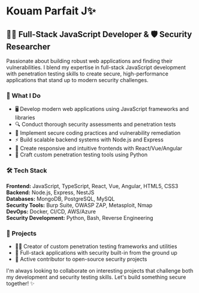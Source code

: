 # Kouam Parfait J✨

## 👨‍💻 Full-Stack JavaScript Developer & 🛡️ Security Researcher

Passionate about building robust web applications and finding their vulnerabilities. I blend my expertise in full-stack JavaScript development with penetration testing skills to create secure, high-performance applications that stand up to modern security challenges.

### 🚀 What I Do

- 🖥️ Develop modern web applications using JavaScript frameworks and libraries
- 🔍 Conduct thorough security assessments and penetration tests
- 🔐 Implement secure coding practices and vulnerability remediation
- ⚡ Build scalable backend systems with Node.js and Express
- 🎨 Create responsive and intuitive frontends with React/Vue/Angular
- 🐍 Craft custom penetration testing tools using Python

### 🛠️ Tech Stack

**Frontend:** JavaScript, TypeScript, React, Vue, Angular, HTML5, CSS3  
**Backend:** Node.js, Express, NestJS  
**Databases:** MongoDB, PostgreSQL, MySQL  
**Security Tools:** Burp Suite, OWASP ZAP, Metasploit, Nmap  
**DevOps:** Docker, CI/CD, AWS/Azure  
**Security Development:** Python, Bash, Reverse Engineering

### 💫 Projects

- 🕵️‍♂️ Creator of custom penetration testing frameworks and utilities
- 🔄 Full-stack applications with security built-in from the ground up
- 🧪 Active contributor to open-source security projects

I'm always looking to collaborate on interesting projects that challenge both my development and security testing skills. Let's build something secure together! ✨
<!---
### 📫 Connect With Me

[![LinkedIn](https://img.shields.io/badge/LinkedIn-Kouam%20Parfait-blue)](https://linkedin.com/in/kouamparfait)
[![Twitter](https://img.shields.io/badge/Twitter-@kouamparfait-1DA1F2)](https://twitter.com/kouamparfait)
[![Website](https://img.shields.io/badge/Website-kouamparfait.dev-green)](https://kouamparfait.dev)

---


kouamDev/kouamDev is a ✨ special ✨ repository because its `README.md` (this file) appears on your GitHub profile.
You can click the Preview link to take a look at your changes.
--->

